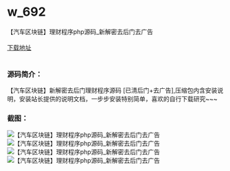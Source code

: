 # w_692
【汽车区块链】理财程序php源码_新解密去后门去广告
<br/></br>
[下载地址](https://www.uuid2.com/692.html "下载地址")
<br/></br>
<h3>源码简介：</h3>
<p>【汽车区块链】新解密去后门理财程序源码 [已清后门+去广告],压缩包内含安装说明，安装站长提供的说明文档，一步步安装特别简单，喜欢的自行下载研究~~~<p>
<h3>截图：</h3>
<img src="https://www.uuid2.com/wp-content/uploads/img/202105/3ff3d54654.jpg" alt="【汽车区块链】理财程序php源码_新解密去后门去广告"><img src="https://www.uuid2.com/wp-content/uploads/img/202105/8d2dcb5307.jpg" alt="【汽车区块链】理财程序php源码_新解密去后门去广告"><img src="https://www.uuid2.com/wp-content/uploads/img/202105/256953c505.jpg" alt="【汽车区块链】理财程序php源码_新解密去后门去广告"><img src="https://www.uuid2.com/wp-content/uploads/img/202105/b646aa4353.jpg" alt="【汽车区块链】理财程序php源码_新解密去后门去广告">
